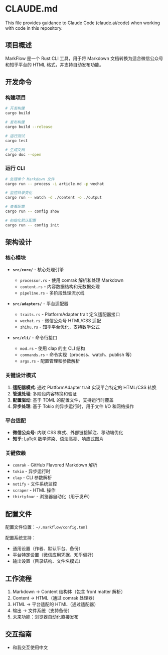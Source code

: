 # CLAUDE.md

This file provides guidance to Claude Code (claude.ai/code) when working with code in this repository.

## 项目概述

MarkFlow 是一个 Rust CLI 工具，用于将 Markdown 文档转换为适合微信公众号和知乎平台的 HTML 格式，并支持自动发布功能。

## 开发命令

### 构建项目
```bash
# 开发构建
cargo build

# 发布构建
cargo build --release

# 运行测试
cargo test

# 生成文档
cargo doc --open
```

### 运行 CLI
```bash
# 处理单个 Markdown 文件
cargo run -- process -i article.md -p wechat

# 监控目录变化
cargo run -- watch -d ./content -o ./output

# 查看配置
cargo run -- config show

# 初始化默认配置
cargo run -- config init
```

## 架构设计

### 核心模块

- **`src/core/`** - 核心处理引擎
  - `processor.rs` - 使用 comrak 解析和处理 Markdown
  - `content.rs` - 内容数据结构和元数据处理
  - `pipeline.rs` - 多阶段处理流水线

- **`src/adapters/`** - 平台适配器
  - `traits.rs` - PlatformAdapter trait 定义适配器接口
  - `wechat.rs` - 微信公众号 HTML/CSS 适配
  - `zhihu.rs` - 知乎平台优化，支持数学公式

- **`src/cli/`** - 命令行接口
  - `mod.rs` - 使用 clap 的主 CLI 结构
  - `commands.rs` - 命令实现（process、watch、publish 等）
  - `args.rs` - 配置管理和参数解析

### 关键设计模式

1. **适配器模式**: 通过 PlatformAdapter trait 实现平台特定的 HTML/CSS 转换
2. **管道处理**: 多阶段内容转换和验证
3. **配置驱动**: 基于 TOML 的配置文件，支持运行时覆盖
4. **异步处理**: 基于 Tokio 的异步运行时，用于文件 I/O 和网络操作

### 平台适配

- **微信公众号**: 内联 CSS 样式、外部链接脚注、移动端优化
- **知乎**: LaTeX 数学渲染、语法高亮、响应式图片

### 关键依赖

- `comrak` - GitHub Flavored Markdown 解析
- `tokio` - 异步运行时
- `clap` - CLI 参数解析
- `notify` - 文件系统监控
- `scraper` - HTML 操作
- `thirtyfour` - 浏览器自动化（用于发布）

## 配置文件

配置文件位置：`~/.markflow/config.toml`

配置系统支持：
- 通用设置（作者、默认平台、备份）
- 平台特定设置（微信应用凭据、知乎偏好）
- 输出设置（目录结构、文件名模式）

## 工作流程

1. Markdown → Content 结构体（包含 front matter 解析）
2. Content → HTML（通过 comrak 处理器）
3. HTML → 平台适配的 HTML（通过适配器）
4. 输出 → 文件系统（支持备份）
5. 未来功能：浏览器自动化直接发布

## 交互指南

- 和我交互使用中文